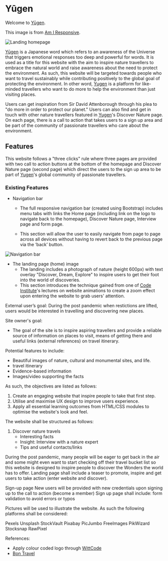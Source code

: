 # Yūgen

Welcome to [Yūgen](https://peanutbutterclassic.github.io/yugen/). 

This image is from [Am I Responsive](http://ami.responsivedesign.is/?url=https%3A%2F%2Fpeanutbutterclassic.github.io%2Fyugen%2F#).

![Landing homepage](https://raw.githubusercontent.com/peanutbutterclassic/yugen/master/assets/images/readme-images/screenshot-landing.png)

[Yūgen](https://peanutbutterclassic.github.io/yugen/) is a Japanese word which refers to an awareness of the Universe that triggers emotional responses too deep and powerful for words. It is used as a title for this website with the aim to inspire nature travellers to embrace the natural world and raise awareness about the need to protect the environment. As such, this website will be targeted towards people who want to travel sustainably while contributing positively to the global goal of protecting the environment. In other word, [Yugen](https://peanutbutterclassic.github.io/yugen/) is a platform for like-minded travellers who want to do more to help the environment than just visiting places. 

Users can get inspiration from Sir David Attenborough through his plea to "do more in order to protect our planet." Users can also find and get in touch with other nature travellers featured in [Yugen](https://peanutbutterclassic.github.io/yugen/)'s Discover Nature page. On each page, there is a call to action that takes users to a sign up area and be part of the community of passionate travellers who care about the environment.  

## Features

This website follows a "three clicks" rule where three pages are provided with two call to action buttons at the bottom of the homepage and Discover Nature page (second page) which direct the users to the sign up area to be part of [Yugen](https://peanutbutterclassic.github.io/yugen/)'s global community of passionate travellers.

### Existing Features

* Navigation bar 

  * The full responsive navigation bar (created using Bootstrap) includes menu tabs with links the Home page (including link on the logo to navigate back to the homepage), Discover Nature page, Interview page and form page.

  * This section will allow the user to easily navigate from page to page across all devices without having to revert back to the previous page via the ‘back’ button.

<!-- Add screenshot of navigation bar -->
![Navigation bar](https://raw.githubusercontent.com/peanutbutterclassic/yugen/master/assets/images/readme-images/navigation-bar.png)
<!-- ![Navigation Bar](../css/) -->

* The landing page (home) image
  * The landing includes a photograph of nature (height 600px) with text overlay "Discover, Dream, Explore" to inspire users to get their foot into the world of discoveries.
  * This section introduces the technique gained from one of [Code Institute](https://codeinstitute.net/)'s lectures on website animations to create a zoom effect upon entering the website to grab users' attention.





External user’s goal:
 During the post pandemic when restictions are lifted, users would be interested in travelling and discovering new places. 

Site owner's goal:
* The goal of the site is to inspire aspiring travellers and provide a reliable source of information on places to visit, means of getting there and useful links (external references) on travel itinerary. 

Potential features to include:
* Beautiful images of nature, cultural and monumental sites, and life. 
* travel itinerary
* Evidence-based information
* Images/video supporting the facts

As such, the objectives are listed as follows:
1. Create an engaging website that inspire people to take that first step.
2. Utilise and maximise UX design to improve users experience.
3. Apply all essential learning outcomes from HTML/CSS modules to optimise the website's look and feel.

The website shall be structured as follows:
1. Discover nature travels
    * Interesting facts
    * Insight: Interview with a nature expert
    * Tips and useful contacts/links

During the post pandemic, many people will be eager to get back in the air and some might even want to start checking off their travel bucket list so this website is designed to inspire people to discover the Wonders the world has to offer.
Landing page shall include a teaser to promote, inspire and get users to take action (enter website and discover).

Sign-up page
New users will be provided with new credentials upon signing up to the call to action (become a member)
Sign up page shall include: form validation to avoid errors or typos

Pictures will be used to illustrate the website. As such the following platforms shall be considered:

Pexels
Unsplash
StockVault
Pixabay
PicJumbo
FreeImages
PikWizard
Stocksnap
RawPixel

References:
- Apply colour coded logo through [WittCode](https://www.youtube.com/watch?v=5EJWYUwOe3E)
- [Bon Travel](https://www.bontraveler.com/12-beautiful-foreign-words-that-describe-wanderlust/)
